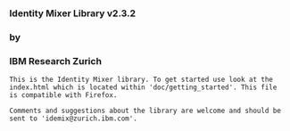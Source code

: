 
###                  Identity Mixer Library v2.3.2                
###                               by                              
###                     IBM Research Zurich                    

```
This is the Identity Mixer library. To get started use look at the 
index.html which is located within 'doc/getting_started'. This file
is compatible with Firefox. 
```
```
Comments and suggestions about the library are welcome and should be 
sent to 'idemix@zurich.ibm.com'.
```

